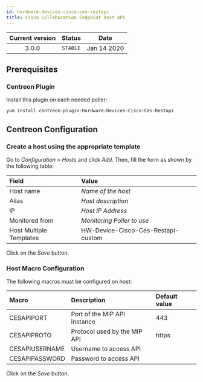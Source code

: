 ```yaml
---
id: hardware-devices-cisco-ces-restapi
title: Cisco Collaboration Endpoint Rest API
---
```


| Current version | Status | Date |
| :-: | :-: | :-: |
| 3.0.0 | `STABLE` | Jan 14 2020 |

## Prerequisites

### Centreon Plugin

Install this plugin on each needed poller:

``` shell
yum install centreon-plugin-Hardware-Devices-Cisco-Ces-Restapi
```

## Centreon Configuration

### Create a host using the appropriate template

Go to *Configuration \> Hosts* and click *Add*. Then, fill the form as shown by the following table:

| Field                   | Value                              |
| :---------------------- | :--------------------------------- |
| Host name               | *Name of the host*                 |
| Alias                   | *Host description*                 |
| IP                      | *Host IP Address*                  |
| Monitored from          | *Monitoring Poller to use*         |
| Host Multiple Templates | HW-Device-Cisco-Ces-Restapi-custom |

Click on the *Save* button.

### Host Macro Configuration

The following macros must be configured on host:

| Macro          | Description                  | Default value |
| :------------- | :--------------------------- | :------------ |
| CESAPIPORT     | Port of the MIP API instance | 443           |
| CESAPIPROTO    | Protocol used by the MIP API | https         |
| CESAPIUSERNAME | Username to access API       |               |
| CESAPIPASSWORD | Password to access API       |               |

Click on the *Save* button.


